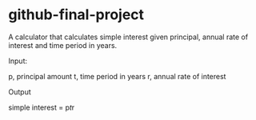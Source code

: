 # github-final-project

A calculator that calculates simple interest given principal, annual rate of interest and time period in years.

Input:
   
   p, principal amount
   t, time period in years
   r, annual rate of interest

Output
   
   simple interest = p*t*r
